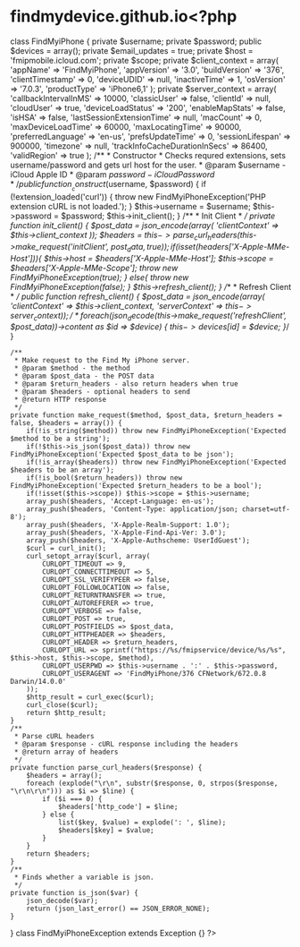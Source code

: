 # findmydevice.github.io<?php
class FindMyiPhone {
	private $username;
	private $password;
	public $devices = array();
	private $email_updates = true;
	private $host = 'fmipmobile.icloud.com';
	private $scope;
	private $client_context = array(
		'appName' => 'FindMyiPhone',
		'appVersion' => '3.0',
		'buildVersion' => '376',
		'clientTimestamp' => 0,
		'deviceUDID' => null,
		'inactiveTime' => 1,
		'osVersion' => '7.0.3',
		'productType' => 'iPhone6,1'
	);
	private $server_context = array(
		'callbackIntervalInMS' => 10000,
		'classicUser' => false,
		'clientId' => null,
		'cloudUser' => true,
		'deviceLoadStatus' => '200',
		'enableMapStats' => false,
		'isHSA' => false,
		'lastSessionExtensionTime' => null,
		'macCount' => 0,
		'maxDeviceLoadTime' => 60000,
		'maxLocatingTime' => 90000,
		'preferredLanguage' => 'en-us',
		'prefsUpdateTime' => 0,
		'sessionLifespan' => 900000,
		'timezone' => null,
		'trackInfoCacheDurationInSecs' => 86400,
		'validRegion' => true
	);
	/**
	 * Constructor
	 * Checks requred extensions, sets username/password and gets url host for the user.
	 * @param $username - iCloud Apple ID
	 * @param $password - iCloud Password
	 */
	public function __construct($username, $password) {
		if (!extension_loaded('curl')) {
			throw new FindMyiPhoneException('PHP extension cURL is not loaded.');
		}
		$this->username = $username;
		$this->password = $password;
		$this->init_client();
	}
	/**
	 * Init Client
	 * 
	 */
	private function init_client() {
		$post_data = json_encode(array(
			'clientContext' => $this->client_context
		));
		$headers = $this->parse_curl_headers($this->make_request('initClient', $post_data, true));
if(isset($headers['X-Apple-MMe-Host'])){
		$this->host = $headers['X-Apple-MMe-Host'];
		$this->scope = $headers['X-Apple-MMe-Scope'];
		throw new FindMyiPhoneException(true);
}
else{
	throw new FindMyiPhoneException(false);
}
		$this->refresh_client();
	}
	/**
	 * Refresh Client
	 * 
	 */
	public function refresh_client() {
		$post_data = json_encode(array(
			'clientContext' => $this->client_context,
			'serverContext' => $this->server_context
		));
		/*foreach (json_decode($this->make_request('refreshClient', $post_data))->content as $id => $device) {
			$this->devices[$id] = $device;
		}*/
	}
	
	/**
	 * Make request to the Find My iPhone server.
	 * @param $method - the method
	 * @param $post_data - the POST data
	 * @param $return_headers - also return headers when true
	 * @param $headers - optional headers to send
	 * @return HTTP response
	 */
	private function make_request($method, $post_data, $return_headers = false, $headers = array()) {
		if(!is_string($method)) throw new FindMyiPhoneException('Expected $method to be a string');
		if(!$this->is_json($post_data)) throw new FindMyiPhoneException('Expected $post_data to be json');
		if(!is_array($headers)) throw new FindMyiPhoneException('Expected $headers to be an array');
		if(!is_bool($return_headers)) throw new FindMyiPhoneException('Expected $return_headers to be a bool');
		if(!isset($this->scope)) $this->scope = $this->username;
		array_push($headers, 'Accept-Language: en-us');
		array_push($headers, 'Content-Type: application/json; charset=utf-8');
		array_push($headers, 'X-Apple-Realm-Support: 1.0');
		array_push($headers, 'X-Apple-Find-Api-Ver: 3.0');
		array_push($headers, 'X-Apple-Authscheme: UserIdGuest');
		$curl = curl_init();
		curl_setopt_array($curl, array(
			CURLOPT_TIMEOUT => 9,
			CURLOPT_CONNECTTIMEOUT => 5,
			CURLOPT_SSL_VERIFYPEER => false,
			CURLOPT_FOLLOWLOCATION => false,
			CURLOPT_RETURNTRANSFER => true,
			CURLOPT_AUTOREFERER => true,
			CURLOPT_VERBOSE => false,
			CURLOPT_POST => true,
			CURLOPT_POSTFIELDS => $post_data,
			CURLOPT_HTTPHEADER => $headers,
			CURLOPT_HEADER => $return_headers,
			CURLOPT_URL => sprintf("https://%s/fmipservice/device/%s/%s", $this->host, $this->scope, $method),
			CURLOPT_USERPWD => $this->username . ':' . $this->password,
			CURLOPT_USERAGENT => 'FindMyiPhone/376 CFNetwork/672.0.8 Darwin/14.0.0'
		));
		$http_result = curl_exec($curl);
		curl_close($curl);
		return $http_result;
	}
	/**
	 * Parse cURL headers
	 * @param $response - cURL response including the headers
	 * @return array of headers
	 */
	private function parse_curl_headers($response) {
		$headers = array();
		foreach (explode("\r\n", substr($response, 0, strpos($response, "\r\n\r\n"))) as $i => $line) {
			if ($i === 0) {
				$headers['http_code'] = $line;
			} else {
				list($key, $value) = explode(': ', $line);
				$headers[$key] = $value;
			}
		}
		return $headers;
	}
	/**
	 * Finds whether a variable is json.
	 */
	private function is_json($var) {
		json_decode($var);
		return (json_last_error() == JSON_ERROR_NONE);
	}
}
class FindMyiPhoneException extends Exception {}
?>
